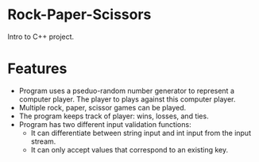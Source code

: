 # Rock-Paper-Scissors
Intro to C++ project.

# Features
- Program uses a pseduo-random number generator to represent a computer player. The player to plays against this computer player.
- Multiple rock, paper, scissor games can be played.
- The program keeps track of player: wins, losses, and ties.
- Program has two different input validation functions:
  - It can differentiate between string input and int input from the input stream.
  - It can only accept values that correspond to an existing key.
